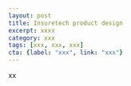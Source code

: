 ```yaml
---
layout: post
title: Insuretech product design
excerpt: xxxx
category: xxx
tags: [xxx, xxx, xxx]
cta: {label: "xxx", link: "xxx"}
---
```


xx